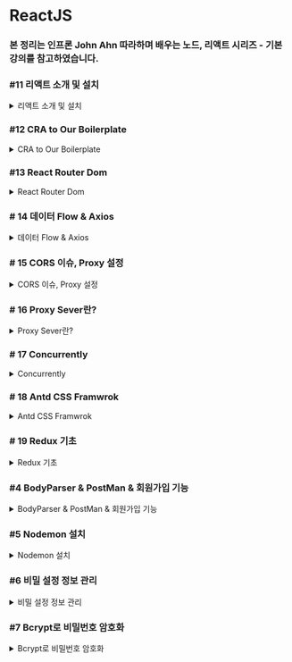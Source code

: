 # ReactJS

### 본 정리는 인프론 John Ahn 따라하며 배우는 노드, 리액트 시리즈 - 기본 강의를 참고하였습니다.

### #11 리액트 소개 및 설치

<details>
<summary>리액트 소개 및 설치 </summary>
<div markdown="1">

- **전체 흐름도**
    
    <img width="657" alt="스크린샷 2022-12-28 오후 9 59 00" src="https://user-images.githubusercontent.com/79856225/210166327-b74f2fca-e309-4485-b2c2-720bf16693ea.png">

    

**프론트도 다루기 위해서 React JS 사용**

**React JS는 2013년도에 페이스북에서 만들어진 라이브러리이다.**

- **특징**
    - **컴포넌트로 이루어져 있어 재사용이 용이하다.**
    - **Virtual DOM**
        - Real DOM VS Virtual DOM
            - **10개의 리스트 중 1개만 변화한 경우**
                - Read DOM은 전체를 업데이트 해야함
                - **Virtual DOM은 1개만 업데이트 가능**
        - 스냅샷을 찍어 바뀐 부분부분만을 확인 후 RealDOM에서 바꾸는 형식

**Create - React 설치하기**

- 전체 흐름도
    
    ![스크린샷 2022-12-28 오후 10.33.06.png](https://s3-us-west-2.amazonaws.com/secure.notion-static.com/e416be30-4420-49ed-a43d-cdeb131c820b/%E1%84%89%E1%85%B3%E1%84%8F%E1%85%B3%E1%84%85%E1%85%B5%E1%86%AB%E1%84%89%E1%85%A3%E1%86%BA_2022-12-28_%E1%84%8B%E1%85%A9%E1%84%92%E1%85%AE_10.33.06.png)
    

**프론트도 해야하므로 client, server 폴더 생성하여 분리**

**server 폴더에 지금까지 했던 파일들 이동**

- config 폴더
- middleware 폴더
- Models 폴더
- index.js 파일

**client 폴더로 이동 후 터미널에 다음 명령어 실행**

```bash
npx create-react-app .
```

**—# npm ? npx?**

- npm (node package manager)
    - 저장소 역할
    - -g 플래그를 주면 글로벌로 다운로드
        - 플래그를 주지 않으면 node-modules에 저장
    - **원래는 글로벌로 create-react를 다운로드 했었음**
- **npx를 이용하여 다운없이 저장소에 있는 리액트를 가져와서 사용가능**
    - 저장공간 부담이 없음
    - 항상 최신 버전 사용 가능

**client 폴더로 이동하여 npm run start 입력**

—# package.json 스크립트에 start 명령어가 등록되어 있음

- node_modules
    - 라이브러리 저장소
- public
    - static 파일들 보관함
- src
    - 소스코드 보관함 (실질적으로 여기파일들로 코딩함)
- package.json
    - 설치한 라이브러리 목록
- **App.js**
    - 렌더링된 페이지가 보여짐

</div>
</details>


### #12 CRA to Our Boilerplate

<details>
<summary> CRA to Our Boilerplate </summary>
<div markdown="1">

- **전체 흐름도**
    
    <img width="240" alt="스크린샷 2022-12-28 오후 11 00 15" src="https://user-images.githubusercontent.com/79856225/210166354-2a6d4d9e-4813-4490-9f25-3af181cdbefc.png">
    

**src 하위 경로에 다음 폴더 및 파일 추가**

- **_actions 폴더 생성**
- **_reducers 폴더 생성**
- **components 폴더 생성**
    - **views 폴더 생성**
        - **LandingPage 폴더 생성 : 처음 페이지**
            - **LandingPage.js 파일 생성 후 다음 코드 입력**
            - **ES7 React 확장팩을 설치하면 rfce를 입력하여 기본 코드 자동완성 가능**
                
                <img width="1495" alt="스크린샷 2022-12-28 오후 11 17 37" src="https://user-images.githubusercontent.com/79856225/210166355-424954bc-99e3-41bf-9644-7bdf3929f4f0.png">

                
                ```jsx
                //**LandingPage
                import React from 'react'
                
                function LandingPage(){
                    return (
                        <div>
                            LandingPage
                        </div>
                    )
                }
                export default LandingPage**
                ```
                
        - **LoginPage 폴더 생성 : 로그인 페이지**
            - **LoginPage.js 파일 생성 후 다음 코드 입력**
            
            ```jsx
            import React from 'react'
            
            function LoginPage() {
              return (
                <div>LoginPage</div>
              )
            }
            
            export default LoginPage
            ```
            
        - **RegisterPage 폴더 생성 : 회원가 입 페이지**
            - **RegisterPage.js 파일 생성 후 다음 코드 입력**
            
            ```jsx
            import React from 'react'
            
            function RegisterPage() {
              return (
                <div>RegisterPage</div>
              )
            }
            
            export default RegisterPage
            ```
            
        - **NavBar 폴더 생성 : 네비게이션 바**
            - **NavBar.js 파일 생성 후 다음 코드 입력**
            
            ```jsx
            import React from 'react'
            
            function NavBar() {
              return (
                <div>NavBar</div>
              )
            }
            
            export default NavBar
            ```
            
        - **Footer 폴더 생성 : 하단 정보**
            - **Footer.js 파일 생성 후 다음 코드 입력**
            
            ```jsx
            import React from 'react'
            
            export default function Footer() {
              return (
                <div>Footer</div>
              )
            }
            ```
            
- **utils 폴더 생성**
- **hoc 폴더 생성**
- **Config.js 파일 생성**

</div>
</details>

### #13 React Router Dom

<details>
<summary> React Router Dom </summary>
<div markdown="1">

- **전체 흐름도**
    
    <img width="667" alt="스크린샷 2022-12-28 오후 11 21 58" src="https://user-images.githubusercontent.com/79856225/210166378-77af81fe-de50-4c5b-bbd2-89829d639358.png">

    

**하나의 페이지에서 다음페이지로 넘어가기 위한 Router 설정**

**React Router Dom 라이브러리 설치(clinet 폴더에서 입력해야 함)**

```bash
npm install react-router-dom --save
```

**App.js 파일 수정**

- 메인 페이지
- 로그인 페이지
- 회원가입 페이지

```jsx
import React from 'react';

import {
	BrowserRouter as Router,
	Switch,
	Route,
	Link
}from "react-router-dom";

import LandingPage from './components/views/LandingPage/LandingPage'
import LoginPage from './components/views/LoginPage/LoginPage'
import RegisterPage from './components/views/RegisterPage/RegisterPage'

function App(){
	return (
		<Router>
			<div>
				{
					}
				<Switch>
					<Route exact path="/" component ={LandingPage} />
					<Route exact  path="/login " component = {LoginPage} />
					<Route exact  path="/register " component = {RegisterPage } />
				</Switch>
			</div>
		</Router>		
	);
}

export default App;
```

</div>
</details>


### # 14 데이터 Flow & Axios

<details>
<summary> 데이터 Flow & Axios </summary>
<div markdown="1">

- **전체 흐름도**
    
    <img width="527" alt="스크린샷 2022-12-29 오후 11 14 40" src="https://user-images.githubusercontent.com/79856225/210306985-83c18785-ef6b-4e27-a42b-f4b8b76130db.png">

    

**NodeJs → Server**

**ReactJs → Clinet**

**MongoDB → DB**

**유저가 로그인(클라이언트) → 서버에서 데이터베이스 접근 → 일치여부 확인 → 유저에게 보여줌**

**이제 클라이언트가 있으니 POSTMAN이 아닌 Axios 라이브러리 를 이용**

- **Axios 라이브러리 다운로드**
    - client 폴더로 이동 후 다음 명령어 입력
    
    ```bash
    npm install axios --save
    ```
    
- **LandingPage.js 파일 코드 추가(클라이언트)**
    
    ```jsx
    import React, {useEffect} from 'react'
    import axios from 'axios'
    import { response } from 'express'
    
    function LandingPage(){
    
        useEffect(()=>{
            axios.get('/api/hello')
            .then(response => console.log(response.data))
        }, [])
    
        return (
            <div>
                LandingPage
            </div>
        )
    }
    export default LandingPage
    ```
    
- **index.js 파일 코드 추가(서버)**
    
    ```jsx
    app.get('/api/hello', (req,res) =>{
    
      res.send("안녕하세요")
    })
    ```
    
- **2개의 터미널을 이용하여 server와 client 서버 실행**
    - server 디렉토리에서 npm run start
    - client 디렉토리에서 npm run start
    
    **확인하면 에러가 뜬다 이유는 서로의 포트번호가 달라서임  따로 설정필요**

</div>
</details>


### # 15 CORS 이슈, Proxy 설정

<details>
<summary> CORS 이슈, Proxy 설정 </summary>
<div markdown="1">

- **전체 흐름도**
    
    <img width="465" alt="스크린샷 2022-12-29 오후 11 31 20" src="https://user-images.githubusercontent.com/79856225/210307349-94687fdf-2575-4fc1-af13-12b176cdf37e.png">
    

**서로의 서버 포트번호가 달라서 에러가 발생**

**CORS 정책이란 ?**

- **Cross  Origin  Resource Sharing**
    
    **서로 다른 웹사이트에서 다른 도메인끼리 소통하려면 제한이 걸림**
    
- **다양한 해결방법이 존재**
    - **Proxy 설정으로 해결**

**Proxy 설정**

- **다음 명령어로 Proxy 라이브러리 다운로드(clinet 폴더)**
    
    ```bash
    npm install http-proxy-middleware --save
    ```
    
- **src/setupProxy.js 파일 생성 후 다음 코드 추가**
    - **target 포트번호는 자신의 포트번호와 맞춰야 함**
    - **기존 서버 3000 포트번호에서 포트번호를 5050으로 바꿨음**
    
    ```jsx
    const { createProxyMiddleware } = require('http-proxy-middleware');
    
    module.exports = function(app) {
      app.use(
        '/api',
        createProxyMiddleware({
          target: 'http://localhost:5050',
          changeOrigin: true,
        })
      );
    };
    ```
    
- **2개의 터미널을 이용하여 server와 client 서버 실행**
    - server 디렉토리에서 npm run start
    - client 디렉토리에서 npm run start
    
    —# 다음과 같은 에러발생 시
    
    ```bash
    Compiled with problems:X
    
    ERROR in ./node_modules/body-parser/lib/read.js 19:11-26
    
    Module not found: Error: Can't resolve 'zlib' in '/Users/dak_kiwon/Jun/boiler-plater/clinet/node_modules/body-parser/lib'
    ```
    
    <img width="1004" alt="스크린샷 2022-12-29 오후 11 49 30" src="https://user-images.githubusercontent.com/79856225/210307355-a1426628-3268-461c-84f7-9ee677723b12.png">
    
    <img width="632" alt="스크린샷 2022-12-29 오후 11 49 54" src="https://user-images.githubusercontent.com/79856225/210307357-12e15e5b-8c59-41ad-9214-ff0980a6bef1.png">

    
    **해당 오류가 나는 페이지에서 express 부분을 삭제하면 정상작동 한다!**

</div>
</details>


### # 16 Proxy Sever란?


<details>
<summary> Proxy Sever란? </summary>
<div markdown="1">
**MongoDB 로그인**

- 회원가입 후 로그인
    
    [Cloud: MongoDB Cloud](https://cloud.mongodb.com/v2/620e6b7154ca89437ccd355f#/clusters)
    
    <img width="596" alt="스크린샷 2022-12-29 오후 11 52 43" src="https://user-images.githubusercontent.com/79856225/210307746-4ecb806a-43c3-4dc7-ba81-5a1b23f93377.png">

    

**Proxy Sever의 기능**

1. **유저가 보낸 IP를 임의로 바꿀 수 있음**
2. **방화벽 기능**
3. **웹 필터 기능**
4. **캐쉬 데이터 제공**

**Proxy Sever의 사용 이유**

1. 회사나 직원들 집안에서 아이들 인터넷 사용 제어
    1. 특정 사이트 제한
2. 캐쉬를 이용하여 더 빠른 인터넷 이용 제공
    1. 미리 캐쉬에 자료를 보관하여 빠르게 처리가능
3. 더 나은 보안 제공
    1. 아이피를 가릴 수 있음
4. 이용 제한된 사이트 접근 가능

</div>
</details>


### # 17 Concurrently

<details>
<summary> Concurrently </summary>
<div markdown="1">

- **전체 흐름도**
    
    <img width="663" alt="스크린샷 2022-12-30 오전 12 02 39" src="https://user-images.githubusercontent.com/79856225/210307917-4052e8ca-2986-41d6-bbee-53c08eee881b.png">

    

**Concurrently를 이용하여 프론트와 백 서버를 한 번에 켤 수있다.**

**Concurrently 라이브러리 설치 (workspace 폴더)**

```bash
npm install concurrently --save
```

**Workspace 폴더에  package.json 스크립트를 수정**

```jsx
"dev" : "concurrently \"npm run backend\" \"npm run start --prefix clinet\"" 
```

**전체 코드**

- **index.js 파일이 server 폴더로 옮겨졌으므로 그 경로에 맞게 Main경로를 수정**

```jsx
{
  "name": "boiler-plater",
  "version": "1.0.0",
  "description": "",
  "main": "./server/index.js",
  "scripts": {
    "start": "node index.js",
    "backend": "nodemon index.js",
    "test": "echo \"Error: no test specified\" && exit 1",
    "dev" : "concurrently \"npm run backend\" \"npm run start --prefix clinet\"" 
  },
  "author": "Jun",
  "license": "ISC",
  "dependencies": {
    "bcrypt": "^5.1.0",
    "body-parser": "^1.20.1",
    "concurrently": "^7.6.0",
    "cookie-parser": "^1.4.6",
    "express": "^4.18.2",
    "jsonwebtoken": "^9.0.0",
    "mongoose": "^6.8.1"
  },
  "devDependencies": {
    "nodemon": "^2.0.20"
  }
}
```

**npm run dev 명령어 실행 후 확인**

</div>
</details>


### # 18 Antd CSS Framwrok

<details>
<summary> Antd CSS Framwrok </summary>
<div markdown="1">

- **전체 흐름도**
    
    <img width="496" alt="스크린샷 2022-12-30 오전 12 16 27" src="https://user-images.githubusercontent.com/79856225/210308152-38a0925b-0774-486b-875e-126d608e86ef.png">

    

리액트에서 가장 유명한 프레임워크종류 중 **Ant Design 사용**

1. Material UI
2. React Bootstrap
3. Semantic UI
4. **Ant Design** 
5. Materialize

[https://ant.design/](https://ant.design/)

**Ant Design**

- 사이즈가 큼
- 사용이 편리하고 디자인이 깔끔함
- 배울 때 어려움

**Ant Design 설치 (client 폴더에서 설치)**

```bash
npm install antd --save
```

**clinet/src/index.js 파일에 다음 코드 추가**

```jsx
import 'antd/dist/antd.css';
```

</div>
</details>

### # 19 Redux 기초

<details>
<summary> Redux 기초 </summary>
<div markdown="1">

- **전체 흐름도**
    
    <img width="416" alt="스크린샷 2022-12-30 오전 12 22 58" src="https://user-images.githubusercontent.com/79856225/210308329-d0a83354-94e7-4ae7-80e8-6444598c2e11.png">
    

### **Redux → 상태 관리 라이브러리**

**Props Vs State**

**Props**

- properties의 줄임말
- 컴포넌트간의 무언가를 주고받을 때는 props을 이용
- 부모 → 자식 으로만 보낼 수 있음
- 부모 → 자식으로 보낸 값은 바뀔 수 없다.
    - 바꾸려면 부모 → 자식으로 새로운 값을 다시 보내야 함

**State**

- 컴포넌트안에서 데이터를 주고받을 때는 state이용
- 컴포넌트안에서의 값들은 변할 수 있다.
- 새로운값으로 변할 시 리렌더링된다.

**Redux**

<img width="409" alt="스크린샷 2022-12-30 오전 12 29 52" src="https://user-images.githubusercontent.com/79856225/210308334-38800bf6-77e9-4212-970f-71b504be8ac9.png">

- Store를 이용하여 컴포넌트 변화를 직접 접근할 수 있음
- 한뱡항으로만 흐름
- Action
    - 무엇이 일었났는지 설명하는 객체
- Reducer
    - 이전 State과 action object를 받은 후에 변해진 state를 반환한다.
- Store
    - 애플리케이션의 state을 감싸줌
    - 여러가지 함수(메소드)가 존재

</div>
</details>

### #4 BodyParser & PostMan & 회원가입 기능

<details>
<summary> BodyParser & PostMan & 회원가입 기능 </summary>
<div markdown="1">

<img width="513" alt="스크린샷 2022-12-27 오후 9 01 16" src="https://user-images.githubusercontent.com/79856225/209955590-4361cd62-0ab5-4dde-8fd0-1fd080e344aa.png">

- 클라이언트에서 보내주는 정보를 받기 위해서는 Body-parser 필요
- 다음 명령어를 이용하여 설치
    
    ```bash
    npm install body-parser --save
    ```
    
    <img width="299" alt="스크린샷 2022-12-27 오후 9 03 08" src="https://user-images.githubusercontent.com/79856225/209955604-8791e150-eab1-4f30-b44a-a9c0211b525c.png">
    
- 포스트맨  : http 요청을 날리고 응답을 보여주는 서비스인
- 자신의 운영체제에 맞게 포스트맨 다운로드
    
    [Postman API Platform | Sign Up for Free](https://www.postman.com/)
    
- **Register Route 생성**
    - index.js 파일에 다음 코드 추가
        
        ```jsx
        const {User} = require("./Models/User")// 미리 정의했던 모델 가져오기
        const bodyParser = require('body-parser')
        
        // 데이터 분석을 위한 추가 설정
        app.use(bodyParser.urlencoded({extended:true}));  
        app.use(bodyParser.json());
        
        app.post('/register', (req,res) =>{
            // 회원 가입할 때 필요한 정보들을 클라이언트로부터 받으면 데이터베이스에 정보 저장
            // 미리 정의했던 모델을 가져와야 함
            const user = new User(req.body);
            user.save((err, userInfo) =>{// user모델에 정보들 저장
                //만약 에러가 발생 시 json형식으로 에러와 에러메시지 전달
                if(err) return res.json({success:false, err})
                return res.status(200).json({
                    success:true
                })
            })
        })
        ```
        
        - 전체코드
            
            ```
            const express = require('express')
            const app = express()
            const port = 3000
            const mongoose = require('mongoose')
            
            const {User} = require("./Models/User")// 미리 정의했던 모델 가져오기
            const bodyParser = require('body-parser')
            
            // 데이터 분석을 위한 추가 설정
            app.use(bodyParser.urlencoded({extended:true}));  
            app.use(bodyParser.json());
            
            mongoose.set('strictQuery',true)
            mongoose.connect('mongodb+srv://Jun:zxc123@junprojcet.kzx4jm1.mongodb.net/?retryWrites=true&w=majority',
            {
                useNewUrlParser: true, useUnifiedTopology: true 
            }).then(() => console.log('Successfully connected to mongodb'))
            .catch(e => console.error(e));
            
            app.get('/', (req, res) => {
              res.send('Hello World!')
            })
            
            app.post('/register', (req,res) =>{
                // 회원 가입할 때 필요한 정보들을 클라이언트로부터 받으면 데이터베이스에 정보 저장
                // 미리 정의했던 모델을 가져와야 함
                const user = new User(req.body);
                user.save((err, userInfo) =>{// user모델에 정보들 저장
                    //만약 에러가 발생 시 json형식으로 에러와 에러메시지 전달
                    if(err) return res.json({success:false, err})
                    return res.status(200).json({
                        success:true
                    })
                })
            })
            
            app.listen(port, () => {
              console.log(`Example app listening on port ${port}`)
            })
            ```
            
            ```jsx
            const express = require('express')
            const app = express()
            const port = 3000
            const mongoose = require('mongoose')
            
            const {User} = require("Models/User")// 미리 정의했던 모델 가져오기
            const bodyParser = require('body-parser')
            
            // 데이터 분석을 위한 추가 설정
            app.use(bodyParser.urlencoded({extended:true}));  
            app.use(bodyParser.json());
            
            mongoose.connect('mongodb+srv://Jun:zxc123@junprojcet.kzx4jm1.mongodb.net/?retryWrites=true&w=majority',
            {
                useNewUrlParser: true, useUnifiedTopology: true 
            }).then(() => console.log('Successfully connected to mongodb'))
            .catch(e => console.error(e));
            
            app.get('/', (req, res) => {
              res.send('Hello World!')
            })
            
            app.post('/register', (req,res) =>{
                // 회원 가입할 때 필요한 정보들을 클라이언트로부터 받으면 데이터베이스에 정보 저장
                // 미리 정의했던 모델을 가져와야 함
                const user = new User(req.body);
                user.save((err, userInfo) =>{// user모델에 정보들 저장
                    //만약 에러가 발생 시 json형식으로 에러와 에러메시지 전달
                    if(err) return res.json({success:false, err})
                    return res.status(200).json({
                        success:true
                    })
                })
            })
            
            app.listen(port, () => {
              console.log(`Example app listening on port ${port}`)
            })
            ```
            
- 코드를 실행 후 **포스트맨에서 확인**
    
    —# Error : MongooseServerSelectionError: Could not connect to any servers in your MongoDB Atlas cluster. One common reason is that you're trying to access the database from an IP that isn't whitelisted. Make sure your current IP address is on your Atlas cluster's IP whitelist: [https://docs.atlas.mongodb.com/security-whitelist/](https://docs.atlas.mongodb.com/security-whitelist/)
    
    아이피 주소가 바뀌어서 생긴 오류로 Nerwork Access에서 현재 IP로 변경해주면 해결이 가능하다.
    
    - localhost에 Json형식으로 POST 요청 후 확인하면 아래와 같이 true가 나오면 정상적으로 요청이 완료
    
    <img width="838" alt="스크린샷 2022-12-27 오후 9 47 39" src="https://user-images.githubusercontent.com/79856225/209955613-690dbf75-f156-49e5-8fdb-28e95a43fef4.png">

</div>
</details>

### #5 Nodemon 설치

<details>
<summary> Nodemon 설치 </summary>
<div markdown="1">

**서버를 재시작하지 않아도 변경이 되면 자동으로 해주는 도구**

<img width="436" alt="스크린샷 2022-12-27 오후 9 50 59" src="https://user-images.githubusercontent.com/79856225/209955812-1113f81d-afb1-4a41-872a-88dc40fe9b8f.png">


- 다음 명령어를 이용하여 설치
    
    ```bash
    npm install nodemon --save-dev
    # dev를 쓰면 개발모드(로컬)에서만 사용
    ```
    
    - 패키지에서 dev의존성 추가 확인 가능
- 추가 스크립트 작성
    
    ```jsx
    "backend": "nodemon index.js",
    // nodemon을 이용하여 시작함
    ```
    
    npm run backend 명령어로 실행 후 확인

</div>
</details>

### #6 비밀 설정 정보 관리

<details>
<summary> 비밀 설정 정보 관리 </summary>
<div markdown="1">

**MongoDB url은 배포시 숨겨야 함**

**2개의 다른 환경에서 개발**

<img width="476" alt="스크린샷 2022-12-27 오후 9 59 16" src="https://user-images.githubusercontent.com/79856225/209956341-a56ca3a7-a7f3-411b-a76d-599681320db9.png">


- config 폴더 생성
    - dev.js 파일 생성 후 다음 코드 작성
        
        ```jsx
        module.exports ={
            mongoURI:'mongodb+srv://Jun:zxc123@junprojcet.kzx4jm1.mongodb.net/?retryWrites=true&w=majority'
        }
        ```
        
    - prod.js 파일 생성 후 다음 코드 작성
        
        ```jsx
        module.exports = {
            mongoURI : process.env.MONOG_URI
        } //헤로쿠의 경우
        ```
        
    - key.js 파일 생성 후 다음 코드 작성
        
        ```jsx
        if(process.env.NODE_ENV === 'production')
        {
        	module.exports = require('./prod');
        }
        else
        {
        	module.exports = require('./dev');module.exports ={
            mongoURI:'mongodb+srv://Jun:zxc123@junprojcet.kzx4jm1.mongodb.net/?retryWrites=true&w=majority'
            }
        }
        ```
        
- index.js 파일 코드 추가 및 수정
    
    ```jsx
    const config = require("./config/key");
    
    mongoose.connect(config.mongoURI,
    {
        useNewUrlParser: true, useUnifiedTopology: true 
    }).then(() => console.log('Successfully connected to mongodb'))
    .catch(e => console.error(e));
    ```
    
    - 전체 코드
        
        ```jsx
        const express = require('express')
        const app = express()
        const port = 3000
        
        const mongoose = require('mongoose')
        const {User} = require("./Models/User")// 미리 정의했던 모델 가져오기
        const bodyParser = require('body-parser')
        
        const config = require("./config/key");
        
        // 데이터 분석을 위한 추가 설정
        app.use(bodyParser.urlencoded({extended:true}));  
        app.use(bodyParser.json());
        
        mongoose.set('strictQuery',true)
        mongoose.connect(config.mongoURI,
        {
            useNewUrlParser: true, useUnifiedTopology: true 
        }).then(() => console.log('Successfully connected to mongodb'))
        .catch(e => console.error(e));
        
        app.get('/', (req, res) => {
          res.send('Hello World!')
        })
        
        app.post('/register', (req,res) =>{
            // 회원 가입할 때 필요한 정보들을 클라이언트로부터 받으면 데이터베이스에 정보 저장
            // 미리 정의했던 모델을 가져와야 함
            const user = new User(req.body);
            user.save((err, userInfo) =>{// user모델에 정보들 저장
                //만약 에러가 발생 시 json형식으로 에러와 에러메시지 전달
                if(err) return res.json({success:false, err})
                return res.status(200).json({
                    success:true
                })
            })
        })
        
        app.listen(port, () => {
          console.log(`Example app listening on port ${port}`)
        })
        ```
        
- gitignore 에서 dev.js 파일 추가

</div>
</details>

### #7 Bcrypt로 비밀번호 암호화

<details>
<summary> Bcrypt로 비밀번호 암호화 </summary>
<div markdown="1">

**현재 비밀번호는 데이터베이스에 그대로 노출되기 때문에 관리해야함**

<img width="464" alt="스크린샷 2022-12-28 오후 8 30 54" src="https://user-images.githubusercontent.com/79856225/209957029-c69e7a84-0adb-47e6-b95a-0e930298ff56.png">

<img width="452" alt="스크린샷 2022-12-27 오후 10 11 49" src="https://user-images.githubusercontent.com/79856225/209957048-69b36283-87d0-4ec0-a4e9-9c2c3c84aca3.png">

- 다음명령어로 bycrypt 설치
    
    ```bash
    npm install bcrypt --save
    ```
    

**Bycrypt로 비밀번호 암호화 하는 순서**

1. 먼저 Register Route에서 save하기전 (index.js)
2. 유저 정보들을 데이터 베이스에 저장하기 전 암호화
    1. Salt
        - salt를 생성하고 이용해서 비밀번호를 암호화
    - **Models/User.js 파일 수정**
        
        ```jsx
        userSchema.pre('save', function(next){
        	var user = this; //현재 스키마를 참조하는 객체
        	if(user.isModified('password')) //비밀번호가 바뀐경우만
        {
        	//비밀번호 암호화 
        	bcrypt.genSalt(saltRounds, function(err,salt){
        		if(err) return next(err)
        		bcrypt.hash(user.password,salt, function(err,hash){
        			if(err) return next(err)
        			user.password = hash // 암호화된 비밀번호로 교체
        			next()
        			})
        		})
        	}
            else{
                next()
            }
        })
        ```
        
        - 전체 코드
            
            ```jsx
            const mongoose = require('mongoose');
            const bcrypt = require('bcrypt');
            const saltRounds = 10; // 10자리를 이용하여 생성
            
            const userSchema = mongoose.Schema({
                name:{
                    type : String,
                    maxlength : 50,
                },
                email:{
                    type : String,
                    trim : true, // space를 없애주는 역할
                    unique :1  // 똑같은 이메일 사용금지
                },
                password:{
                    type : String,
                    minlength :5,
                },
                lastname:{
                    type : String,
                    maxlength : 50,
                },
                role:{ //관리자 또는 일반이 설정 기본은 일반
                    type : Number,
                    default : 0
                },
                image: String,
                token:{ //유효성 관리를 위한 토큰
                    type:String,
                },
                tokenExp:{ //토큰의 유효기간
                    type:Number,
                },
            })
            
            userSchema.pre('save', function(next){
            	var user = this; //현재 스키마를 참조하는 객체
            	if(user.isModified('password')) //비밀번호가 바뀐경우만
            {
            	//비밀번호 암호화 
            	bcrypt.genSalt(saltRounds, function(err,salt){
            		if(err) return next(err)
            		bcrypt.hash(user.password,salt, function(err,hash){
            			if(err) return next(err)
            			user.password = hash // 암호화된 비밀번호로 교체
            			next()
            			})
            		})
            	}
            })
            
            const User = mongoose.model('User', userSchema) //스키마를 모델로 감싸줌
            module.exports = {User} //다른곳에서 사용할 수 있게 하기위해
            ```
            

**포스트맨에서 POST 요청 후 데이터베이스에서 확인**

암호화가 제대로된걸 확인할 수 있다.

<img width="484" alt="스크린샷 2022-12-27 오후 10 37 02" src="https://user-images.githubusercontent.com/79856225/209957066-8f794972-ba06-40c1-9f08-d9a76245edfd.png">

</div>
</details>



<!--
<details>
<summary>  </summary>
<div markdown="1">

</div>
</details>
----------------------
-->
